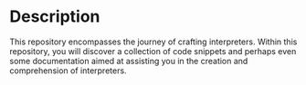 # Description
This repository encompasses the journey of crafting interpreters. Within this repository, you will discover a collection of code snippets and perhaps even some documentation aimed at assisting you in the creation and comprehension of interpreters.
